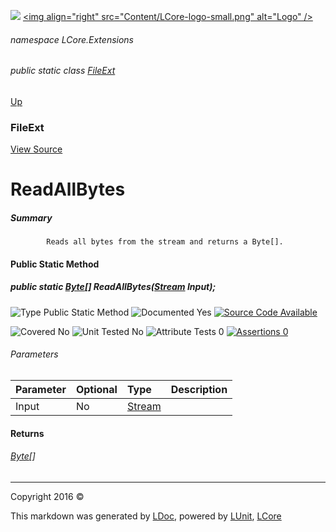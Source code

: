 ![](Content/LCore-banner-small.png "")
[&lt;img align=&quot;right&quot; src=&quot;Content/LCore-logo-small.png&quot; alt=&quot;Logo&quot; /&gt;](../README.md)

###### namespace LCore.Extensions

###### public static class [FileExt](docs/FileExt.md)
[Up](docs/FileExt.md)

### FileExt
[View Source](Extensions/Reference%20Types/FileExt.cs)

# ReadAllBytes

##### Summary

            Reads all bytes from the stream and returns a Byte[].
            

#### Public Static Method

##### public static <a href="https://msdn.microsoft.com/en-us/library/system.byte.aspx" alt="">Byte</a>[] ReadAllBytes(<a href="https://msdn.microsoft.com/en-us/library/system.io.stream.aspx" alt="">Stream</a> Input);

![Type Public Static Method](http://b.repl.ca/v1/Type-Public%20Static%20Method-blue.png "")     ![Documented Yes](http://b.repl.ca/v1/Documented-Yes-brightgreen.png "") [![Source Code Available](http://b.repl.ca/v1/Source%20Code-Available-brightgreen.png "")](Extensions/Reference%20Types/FileExt.cs#L)

![Covered No](http://b.repl.ca/v1/Covered-No-red.png "") ![Unit Tested No](http://b.repl.ca/v1/Unit%20Tested-No-lightgrey.png "") ![Attribute Tests 0](http://b.repl.ca/v1/Attribute%20Tests-0-lightgrey.png "") [![Assertions 0](http://b.repl.ca/v1/Assertions-0-lightgrey.png "")](Extensions/Reference%20Types/FileExt.cs)

###### Parameters

Parameter | Optional | Type | Description
:---  | :---  | :---  | :--- 
Input | No | [Stream](https://msdn.microsoft.com/en-us/library/system.io.stream.aspx) | 


#### Returns

###### [Byte](https://msdn.microsoft.com/en-us/library/system.byte.aspx)[]



---

Copyright 2016 &copy; [](../README.md) [](../TableOfContents.md)

This markdown was generated by [LDoc](https://github.com/CodeSingularity/LDoc), powered by [LUnit](https://github.com/CodeSingularity/LUnit), [LCore](https://github.com/CodeSingularity/LCore)
